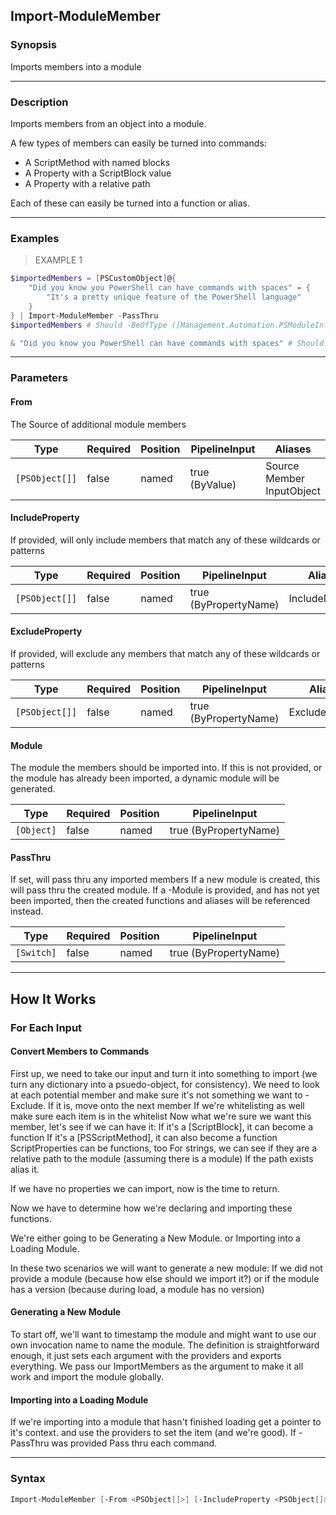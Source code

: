 Import-ModuleMember
-------------------

### Synopsis
Imports members into a module

---

### Description

Imports members from an object into a module.

A few types of members can easily be turned into commands:
* A ScriptMethod with named blocks
* A Property with a ScriptBlock value
* A Property with a relative path
 
Each of these can easily be turned into a function or alias.

---

### Examples
> EXAMPLE 1

```PowerShell
$importedMembers = [PSCustomObject]@{
    "Did you know you PowerShell can have commands with spaces" = {
        "It's a pretty unique feature of the PowerShell language"
    }
} | Import-ModuleMember -PassThru
$importedMembers # Should -BeOfType ([Management.Automation.PSModuleInfo]) 

& "Did you know you PowerShell can have commands with spaces" # Should -BeLike '*PowerShell*'
```

---

### Parameters
#### **From**
The Source of additional module members

|Type          |Required|Position|PipelineInput |Aliases                          |
|--------------|--------|--------|--------------|---------------------------------|
|`[PSObject[]]`|false   |named   |true (ByValue)|Source<br/>Member<br/>InputObject|

#### **IncludeProperty**
If provided, will only include members that match any of these wildcards or patterns

|Type          |Required|Position|PipelineInput        |Aliases      |
|--------------|--------|--------|---------------------|-------------|
|`[PSObject[]]`|false   |named   |true (ByPropertyName)|IncludeMember|

#### **ExcludeProperty**
If provided, will exclude any members that match any of these wildcards or patterns

|Type          |Required|Position|PipelineInput        |Aliases      |
|--------------|--------|--------|---------------------|-------------|
|`[PSObject[]]`|false   |named   |true (ByPropertyName)|ExcludeMember|

#### **Module**
The module the members should be imported into.
If this is not provided, or the module has already been imported, a dynamic module will be generated.

|Type      |Required|Position|PipelineInput        |
|----------|--------|--------|---------------------|
|`[Object]`|false   |named   |true (ByPropertyName)|

#### **PassThru**
If set, will pass thru any imported members
If a new module is created, this will pass thru the created module.
If a -Module is provided, and has not yet been imported, then the created functions and aliases will be referenced instead.

|Type      |Required|Position|PipelineInput        |
|----------|--------|--------|---------------------|
|`[Switch]`|false   |named   |true (ByPropertyName)|

---

How It Works
------------

### For Each Input

#### Convert Members to Commands
 First up, we need to take our input and turn it into something to import (we turn any dictionary into a psuedo-object, for consistency).  We need to look at each potential member and make sure it's not something we want to -Exclude.  If it is, move onto the next member If we're whitelisting as well make sure each item is in the whitelist Now what we're sure we want this member, let's see if we can have it: If it's a [ScriptBlock], it can become a function If it's a [PSScriptMethod], it can also become a function ScriptProperties can be functions, too For strings, we can see if they are a relative path to the module (assuming there is a module) If the path exists alias it.

 If we have no properties we can import, now is the time to return.

 Now we have to determine how we're declaring and importing these functions.

 We're either going to be Generating a New Module.  or Importing into a Loading Module.

 In these two scenarios we will want to generate a new module: If we did not provide a module (because how else should we import it?) or if the module has a version (because during load, a module has no version)

#### Generating a New Module
 To start off, we'll want to timestamp the module and might want to use our own invocation name to name the module.  The definition is straightforward enough, it just sets each argument with the providers and exports everything.  We pass our ImportMembers as the argument to make it all work and import the module globally.

#### Importing into a Loading Module
 If we're importing into a module that hasn't finished loading get a pointer to it's context.  and use the providers to set the item (and we're good).  If -PassThru was provided Pass thru each command.

---

### Syntax
```PowerShell
Import-ModuleMember [-From <PSObject[]>] [-IncludeProperty <PSObject[]>] [-ExcludeProperty <PSObject[]>] [-Module <Object>] [-PassThru] [<CommonParameters>]
```
